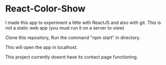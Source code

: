 # React-Color-Show
I made this app to experiment a little with ReactJS and also with git. This is not a static web app (you must run it on a server to view)

Clone this repository,
Run the command "npm start" in directory.

This will open the app in localhost.

This project currently doesnt have its contact page functioning.
